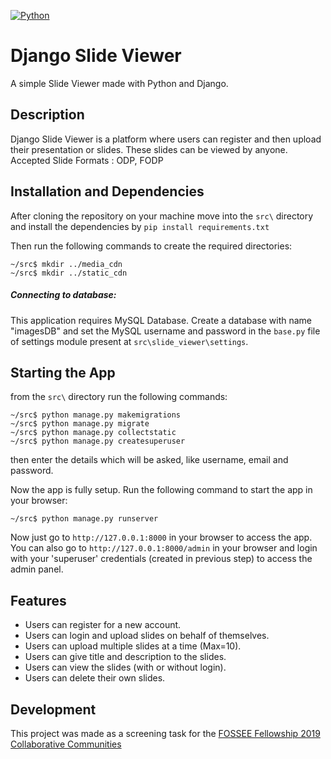 [![Python](https://img.shields.io/badge/Python-3.6-brightgreen.svg)](http://www.python.org/download/)
# Django Slide Viewer

A simple Slide Viewer made with Python and Django.

## Description

Django Slide Viewer is a platform where users can register and then upload their presentation or slides. These slides can be viewed by anyone.
Accepted Slide Formats : ODP, FODP

## Installation and Dependencies

After cloning the repository on your machine move into the ```src\``` directory and install the dependencies by ```pip install requirements.txt```

Then run the following commands to create the required directories:
```
~/src$ mkdir ../media_cdn
~/src$ mkdir ../static_cdn
```

##### Connecting to database:
This application requires MySQL Database.
Create a database with name "imagesDB" and set the MySQL username and password in the ```base.py``` file of settings module present at ```src\slide_viewer\settings```.

## Starting the App
from the ```src\``` directory run the following commands:
```
~/src$ python manage.py makemigrations
~/src$ python manage.py migrate
~/src$ python manage.py collectstatic
~/src$ python manage.py createsuperuser
```
then enter the details which will be asked, like username, email and password.

Now the app is fully setup.
Run the following command to start the app in your browser:
```
~/src$ python manage.py runserver
```
Now just go to ```http://127.0.0.1:8000``` in your browser to access the app.
You can also go to ```http://127.0.0.1:8000/admin``` in your browser and login with your 'superuser' credentials (created in previous step) to access the admin panel.

## Features

- Users can register for a new account.
- Users can login and upload slides on behalf of themselves.
- Users can upload multiple slides at a time (Max=10).
- Users can give title and description to the slides.
- Users can view the slides (with or without login).
- Users can delete their own slides.

## Development

This project was made as a screening task for the [FOSSEE Fellowship 2019 Collaborative Communities](https://fossee.in/)